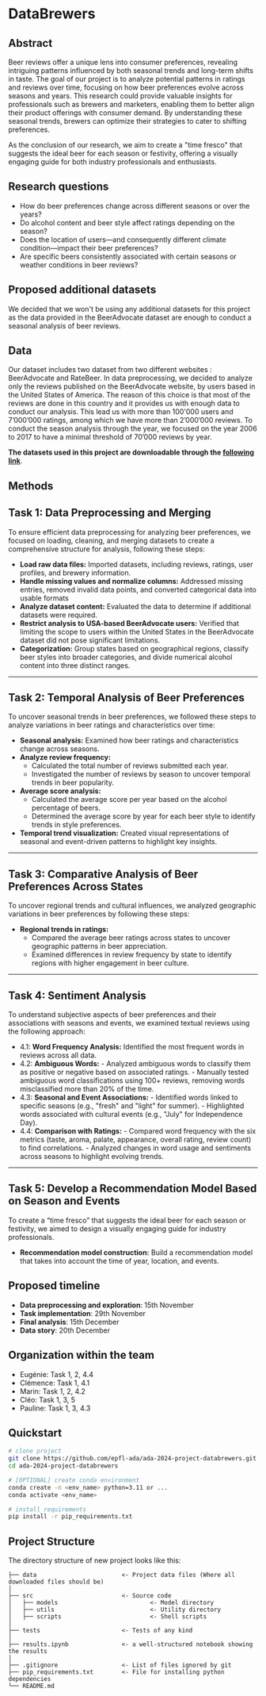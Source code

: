 # DataBrewers

## Abstract
Beer reviews offer a unique lens into consumer preferences, revealing intriguing patterns influenced by both seasonal trends and long-term shifts in taste. The goal of our project is to analyze potential patterns in ratings and reviews over time, focusing on how beer preferences evolve across seasons and years. This research could provide valuable insights for professionals such as brewers and marketers, enabling them to better align their product offerings with consumer demand. By understanding these seasonal trends, brewers can optimize their strategies to cater to shifting preferences.

As the conclusion of our research, we aim to create a "time fresco" that suggests the ideal beer for each season or festivity, offering a visually engaging guide for both industry professionals and enthusiasts.

## Research questions
- How do beer preferences change across different seasons or over the years?
- Do alcohol content and beer style affect ratings depending on the season?
- Does the location of users—and consequently different climate condition—impact their beer preferences?
- Are specific beers consistently associated with certain seasons or weather conditions in beer reviews?

## Proposed additional datasets
We decided that we won't be using any additional datasets for this project as the data provided in the BeerAdvocate dataset are enough to conduct a seasonal analysis of beer reviews.

## Data 
Our dataset includes two dataset from two different websites : BeerAdvocate and RateBeer. In data preprocessing, we decided to analyze only the reviews published on the BeerAdvocate website, by users based in the United States of America. The reason of this choice is that most of the reviews are done in this country and it provides us with enough data to conduct our analysis. This lead us with more than 100'000 users and 7’000’000 ratings, among which we have more than 2’000’000 reviews. To conduct the season analysis through the year, we focused on the year 2006 to 2017 to have a minimal threshold of 70’000 reviews by year. 

**The datasets used in this project are downloadable through the [following link](https://drive.google.com/drive/folders/1Wz6D2FM25ydFw_-41I9uTwG9uNsN4TCF?usp=share_link)**.

## Methods

## Task 1: Data Preprocessing and Merging
To ensure efficient data preprocessing for analyzing beer preferences, we focused on loading, cleaning, and merging datasets to create a comprehensive structure for analysis, following these steps:

- **Load raw data files:** Imported datasets, including reviews, ratings, user profiles, and brewery information.
- **Handle missing values and normalize columns:** Addressed missing entries, removed invalid data points, and converted categorical data into usable formats
- **Analyze dataset content:** Evaluated the data to determine if additional datasets were required.
- **Restrict analysis to USA-based BeerAdvocate users:** Verified that limiting the scope to users within the United States in the BeerAdvocate dataset did not pose significant limitations.
- **Categorization:** Group states based on geographical regions, classify beer styles into broader categories, and divide numerical alcohol content into three distinct ranges.
---

## Task 2: Temporal Analysis of Beer Preferences
To uncover seasonal trends in beer preferences, we followed these steps to analyze variations in beer ratings and characteristics over time:

- **Seasonal analysis:** Examined how beer ratings and characteristics change across seasons.
- **Analyze review frequency:**
    - Calculated the total number of reviews submitted each year.
    - Investigated the number of reviews by season to uncover temporal trends in beer popularity.
- **Average score analysis:**
    - Calculated the average score per year based on the alcohol percentage of beers.
    - Determined the average score by year for each beer style to identify trends in style preferences.
- **Temporal trend visualization:** Created visual representations of seasonal and event-driven patterns to highlight key insights.

---

## Task 3: Comparative Analysis of Beer Preferences Across States
To uncover regional trends and cultural influences, we analyzed geographic variations in beer preferences by following these steps:

- **Regional trends in ratings:**
    - Compared the average beer ratings across states to uncover geographic patterns in beer appreciation.
    - Examined differences in review frequency by state to identify regions with higher engagement in beer culture.

---

## Task 4: Sentiment Analysis
To understand subjective aspects of beer preferences and their associations with seasons and events, we examined textual reviews using the following approach:

- 4.1: **Word Frequency Analysis:** Identified the most frequent words in reviews across all data.
- 4.2: **Ambiguous Words:**
        - Analyzed ambiguous words to classify them as positive or negative based on associated ratings.
        - Manually tested ambiguous word classifications using 100+ reviews, removing words misclassified more than 20% of the time.
- 4.3: **Seasonal and Event Associations:**
        - Identified words linked to specific seasons (e.g., "fresh" and "light" for summer).
        - Highlighted words associated with cultural events (e.g., "July" for Independence Day).
- 4.4: **Comparison with Ratings:**
        - Compared word frequency with the six metrics (taste, aroma, palate, appearance, overall rating, review count) to find correlations.
        - Analyzed changes in word usage and sentiments across seasons to highlight evolving trends.

---

## Task 5: Develop a Recommendation Model Based on Season and Events
To create a “time fresco” that suggests the ideal beer for each season or festivity, we aimed to design a visually engaging guide for industry professionals.

- **Recommendation model construction:** Build a recommendation model that takes into account the time of year, location, and events.

## Proposed timeline

- **Data preprocessing and exploration**: 15th November
- **Task implementation**: 29th November
- **Final analysis**: 15th December
- **Data story**: 20th December

## Organization within the team
- Eugénie: Task 1, 2, 4.4
- Clémence: Task 1, 4.1
- Marin: Task 1, 2, 4.2
- Cléo: Task 1, 3, 5
- Pauline: Task 1, 3, 4.3



## Quickstart

```bash
# clone project
git clone https://github.com/epfl-ada/ada-2024-project-databrewers.git
cd ada-2024-project-databrewers

# [OPTIONAL] create conda environment
conda create -n <env_name> python=3.11 or ...
conda activate <env_name>

# install requirements
pip install -r pip_requirements.txt
```

## Project Structure

The directory structure of new project looks like this:

```
├── data                        <- Project data files (Where all downloaded files should be)
│
├── src                         <- Source code
│   ├── models                          <- Model directory
│   ├── utils                           <- Utility directory
│   ├── scripts                         <- Shell scripts
│
├── tests                       <- Tests of any kind
│
├── results.ipynb               <- a well-structured notebook showing the results
│
├── .gitignore                  <- List of files ignored by git
├── pip_requirements.txt        <- File for installing python dependencies
└── README.md
```

